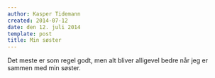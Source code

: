 ```yaml
---
author: Kasper Tidemann
created: 2014-07-12
date: den 12. juli 2014
template: post
title: Min søster
---
```


Det meste er som regel godt, men alt bliver alligevel bedre når jeg er sammen med min søster.
